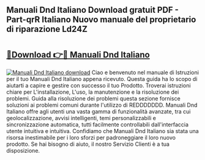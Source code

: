 ## Manuali Dnd Italiano Download gratuit PDF - Part-qrR Italiano Nuovo manuale del proprietario di riparazione Ld24Z

# <h2><a href="http://dfb3vk6.blite.top/?on=Manuali+Dnd+Italiano">🔗Download 👉🔴 Manuali Dnd Italiano</a></h2>

[![Manuali Dnd Italiano download](https://i.imgur.com/lujVjoI.png)](http://dfb3vk6.blite.top/?on=Manuali+Dnd+Italiano)
Ciao e benvenuto nel manuale di Istruzioni per il tuo Manuali Dnd Italiano appena ricevuto. Questa guida ha lo scopo di aiutarti a capire e gestire con successo il tuo Prodotto. Troverai istruzioni chiare per L'installazione, L'uso, la manutenzione e la risoluzione dei problemi. Guida alla risoluzione dei problemi questa sezione fornisce soluzioni ai problemi comuni durante l'utilizzo di REDDDDDDD. Manuali Dnd Italiano offre agli utenti una vasta gamma di funzionalità avanzate, tra cui geolocalizzazione, avvisi intelligenti, temi personalizzabili e sincronizzazione automatica, tutti facilmente controllabili dall'interfaccia utente intuitiva e intuitiva. Confidiamo che Manuali Dnd Italiano sia stata una risorsa inestimabile per i loro sforzi per padroneggiare il loro nuovo prodotto. Se hai bisogno di aiuto, il nostro Servizio Clienti è a tua disposizione.

